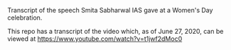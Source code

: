 
Transcript of the speech Smita Sabharwal IAS gave at a Women's Day celebration.

This repo has a transcript of the video which, as of June 27, 2020, can be viewed at https://www.youtube.com/watch?v=t1jwf2dMoc0 

